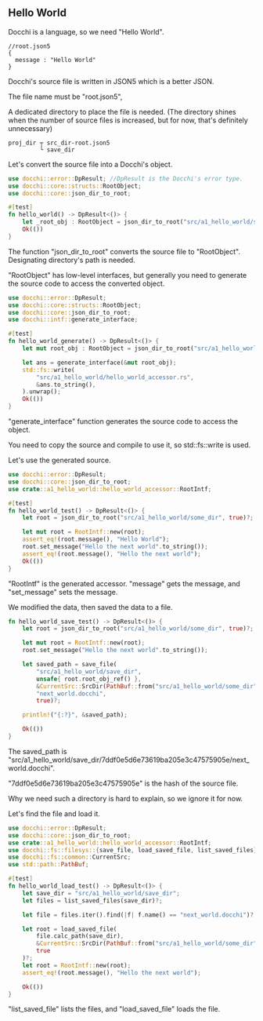 ## Hello World

Docchi is a language, so we need "Hello World".
```json5
//root.json5
{
  message : "Hello World"
}
```
Docchi's source file is written in JSON5 which is a better JSON.

The file name must be "root.json5",

A dedicated directory to place the file is needed. 
(The directory shines when the number of source files is increased, but for now, that's definitely unnecessary)
```
proj_dir ┬ src_dir-root.json5
         └ save_dir
```
Let's convert the source file into a Docchi's object.
```Rust
use docchi::error::DpResult; //DpResult is the Docchi's error type.
use docchi::core::structs::RootObject;
use docchi::core::json_dir_to_root;

#[test]
fn hello_world() -> DpResult<()> {
    let _root_obj : RootObject = json_dir_to_root("src/a1_hello_world/some_dir", true)?;
    Ok(())
}
```
The function "json_dir_to_root" converts the source file to "RootObject". 
Designating directory's path is needed.

"RootObject" has low-level interfaces, 
but generally you need to generate the source code to access the converted object.
```Rust
use docchi::error::DpResult;
use docchi::core::structs::RootObject;
use docchi::core::json_dir_to_root;
use docchi::intf::generate_interface;

#[test]
fn hello_world_generate() -> DpResult<()> {
    let mut root_obj : RootObject = json_dir_to_root("src/a1_hello_world/some_dir", true)?;

    let ans = generate_interface(&mut root_obj);
    std::fs::write(
        "src/a1_hello_world/hello_world_accessor.rs",
        &ans.to_string(),
    ).unwrap();
    Ok(())
}
```
"generate_interface" function generates the source code to access the object.

You need to copy the source and compile to use it,
so std::fs::write is used.

Let's use the generated source.
```Rust
use docchi::error::DpResult;
use docchi::core::json_dir_to_root;
use crate::a1_hello_world::hello_world_accessor::RootIntf;

#[test]
fn hello_world_test() -> DpResult<()> {
    let root = json_dir_to_root("src/a1_hello_world/some_dir", true)?;

    let mut root = RootIntf::new(root);
    assert_eq!(root.message(), "Hello World");
    root.set_message("Hello the next world".to_string());
    assert_eq!(root.message(), "Hello the next world");
    Ok(())
}
```
"RootIntf" is the generated accessor.
"message" gets the message, and "set_message" sets the message.

We modified the data, then saved the data to a file.
```Rust
fn hello_world_save_test() -> DpResult<()> {
    let root = json_dir_to_root("src/a1_hello_world/some_dir", true)?;

    let mut root = RootIntf::new(root);
    root.set_message("Hello the next world".to_string());

    let saved_path = save_file(
        "src/a1_hello_world/save_dir",
        unsafe{ root.root_obj_ref() },
        &CurrentSrc::SrcDir(PathBuf::from("src/a1_hello_world/some_dir")),
        "next_world.docchi",
        true)?;

    println!("{:?}", &saved_path);

    Ok(())
}
```
The saved_path is 
"src/a1_hello_world/save_dir/7ddf0e5d6e73619ba205e3c47575905e/next_world.docchi".

"7ddf0e5d6e73619ba205e3c47575905e" is the hash of the source file.

Why we need such a directory is hard to explain, so we ignore it for now.

Let's find the file and load it.
```Rust
use docchi::error::DpResult;
use docchi::core::json_dir_to_root;
use crate::a1_hello_world::hello_world_accessor::RootIntf;
use docchi::fs::filesys::{save_file, load_saved_file, list_saved_files};
use docchi::fs::common::CurrentSrc;
use std::path::PathBuf;

#[test]
fn hello_world_load_test() -> DpResult<()> {
    let save_dir = "src/a1_hello_world/save_dir";
    let files = list_saved_files(save_dir)?;

    let file = files.iter().find(|f| f.name() == "next_world.docchi")?;

    let root = load_saved_file(
        file.calc_path(save_dir),
        &CurrentSrc::SrcDir(PathBuf::from("src/a1_hello_world/some_dir")),
        true
    )?;
    let root = RootIntf::new(root);
    assert_eq!(root.message(), "Hello the next world");

    Ok(())
}
```
"list_saved_file" lists the files, and "load_saved_file" loads the file.